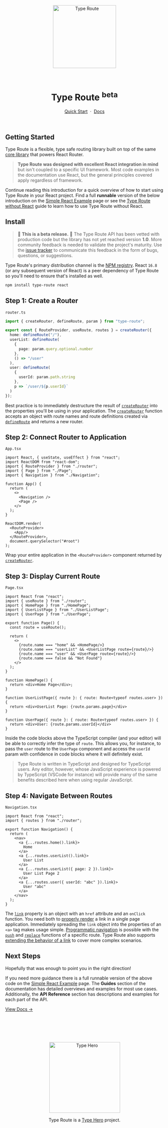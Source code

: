 <br/>
<br/>
<p align="center">
  <a href="https://typehero.org/type-route">
    <img src="https://typehero.org/type-route/img/type-route-logo.svg" width="200" alt="Type Route"/>
  </a>
</p>
<br/>
<h1 align="center">Type Route <sup>beta</sup></h1>
<p align="center">
<a href="#getting-started">Quick Start</a>&nbsp;&nbsp;·&nbsp;&nbsp;<a href="https://typehero.org/type-route">Docs</a>
</p>
<br/>

## Getting Started

Type Route is a flexible, type safe routing library built on top of the same [core library](https://github.com/ReactTraining/history) that powers React Router. 

> **Type Route was designed with excellent React integration in mind** but isn't coupled to a specific UI framework. Most code examples in the documentation use React, but the general principles covered apply regardless of framework.

Continue reading this introduction for a quick overview of how to start using Type Route in your React project. Find a full <b>runnable</b> version of the below introduction on the [Simple React Example](https://typehero.org/type-route/docs/introduction/simple-react-example) page or see the [Type Route without React](https://typehero.org/type-route/docs/guides/type-route-without-react) guide to learn how to use Type Route without React.

## Install

> 🚨 **This is a beta release.** 🚨 The Type Route API has been vetted with production code but the library has not yet reached version **1.0**. More community feedback is needed to validate the project's maturity. Use the [issue tracker](https://github.com/typehero/type-route/issues) to communicate this feedback in the form of bugs, questions, or suggestions.

Type Route's primary distribution channel is the [NPM registry](https://www.npmjs.com/package/type-route). React `16.8` (or any subsequent version of React) is a peer dependency of Type Route so you'll need to ensure that's installed as well.

```bash
npm install type-route react
```

## Step 1: Create a Router

`router.ts`

```typescript
import { createRouter, defineRoute, param } from "type-route";

export const { RouteProvider, useRoute, routes } = createRouter({
  home: defineRoute("/"),
  userList: defineRoute(
    {
      page: param.query.optional.number
    },
    () => "/user"
  ),
  user: defineRoute(
    {
      userId: param.path.string
    },
    p => `/user/${p.userId}`
  )
});
```

Best practice is to immediately destructure the result of [`createRouter`](https://typehero.org/type-route/docs/api-reference/router/create-router) into the properties you'll be using in your application. The [`createRouter`](https://typehero.org/type-route/docs/api-reference/router/create-router) function accepts an object with route names and route definitions created via [`defineRoute`](https://typehero.org/type-route/docs/api-reference/route-definition/define-route) and returns a new router.

## Step 2: Connect Router to Application

`App.tsx`

```tsx {17-19}
import React, { useState, useEffect } from "react";
import ReactDOM from "react-dom";
import { RouteProvider } from "./router";
import { Page } from "./Page";
import { Navigation } from "./Navigation";

function App() {
  return (
    <>
      <Navigation />
      <Page />
    </>
  );
}

ReactDOM.render(
  <RouteProvider>
    <App/>
  </RouteProvider>,
  document.querySelector("#root")
);
```

Wrap your entire application in the `<RouteProvider>` component returned by [`createRouter`](https://typehero.org/type-route/docs/api-reference/router/create-router).

## Step 3: Display Current Route

`Page.tsx`

```tsx
import React from "react";
import { useRoute } from "./router";
import { HomePage } from "./HomePage";
import { UserListPage } from "./UserListPage";
import { UserPage } from "./UserPage";

export function Page() {
  const route = useRoute();

  return (
    <>
      {route.name === "home" && <HomePage/>}
      {route.name === "userList" && <UserListPage route={route}/>}
      {route.name === "user" && <UserPage route={route}/>}
      {route.name === false && "Not Found"}
    </>
  );
}

function HomePage() {
  return <div>Home Page</div>;
}

function UserListPage({ route }: { route: Route<typeof routes.user> }) {
  return <div>UserList Page: {route.params.page}</div>
}

function UserPage({ route }: { route: Route<typeof routes.user> }) {
  return <div>User: {route.params.userId}</div>
}
```

Inside the code blocks above the TypeScript compiler (and your editor) will be able to correctly infer the type of `route`. This allows you, for instance, to pass the `user` route to the `UserPage` component and access the `userId` param with confidence in code blocks where it will definitely exist.

> Type Route is written in TypeScript and designed for TypeScript users. Any editor, however, whose JavaScript experience is powered by TypeScript (VSCode for instance) will provide many of the same benefits described here when using regular JavaScript.

## Step 4: Navigate Between Routes

`Navigation.tsx`

```tsx
import React from "react";
import { routes } from "./router";

export function Navigation() {
  return (
    <nav>
      <a {...routes.home().link}>
        Home
      </a>
      <a {...routes.userList().link}>
        User List
      </a>
      <a {...routes.userList({ page: 2 }).link}>
        User List Page 2
      </a>
      <a {...routes.user({ userId: "abc" }).link}>
        User "abc"
      </a>
    </nav>
  );
}
```

The [`link`](https://typehero.org/type-route/docs/api-reference/route/link) property is an object with an `href` attribute and an `onClick` function. You need both to [properly render](https://typehero.org/type-route/docs/guides/rendering-links) a link in a single page application. Immediately spreading the `link` object into the properties of an `<a>` tag makes usage simple. [Programmatic navigation](https://typehero.org/type-route/docs/guides/programmatic-navigation) is possible with the [`push`](https://typehero.org/type-route/docs/api-reference/route/push) and [`replace`](https://typehero.org/type-route/docs/api-reference/route/replace) functions of a specific route. Type Route also supports [extending the behavior of a link](https://typehero.org/type-route/docs/guides/custom-link-behavior) to cover more complex scenarios.

## Next Steps

Hopefully that was enough to point you in the right direction!

If you need more guidance there is a full runnable version of the above code on the [Simple React Example](https://typehero.org/type-route/docs/introduction/simple-react-example) page. The **Guides** section of the documentation has detailed overviews and examples for most use cases. Additionally, the **API Reference** section has descriptions and examples for each part of the API.

[View Docs →](https://typehero.org/type-route/)

<br/>
<br/>
<br/>
<br/>
<p align="center">
  <a href="https://typehero.org">
    <img src="https://typehero.org/type-route/img/type-hero-logo.svg" width="225" alt="Type Hero"/>
  </a>
</p>
<p align="center">
Type Route is a <a href="https://typehero.org">Type Hero</a> project.
</p>
<br/>
<br/>